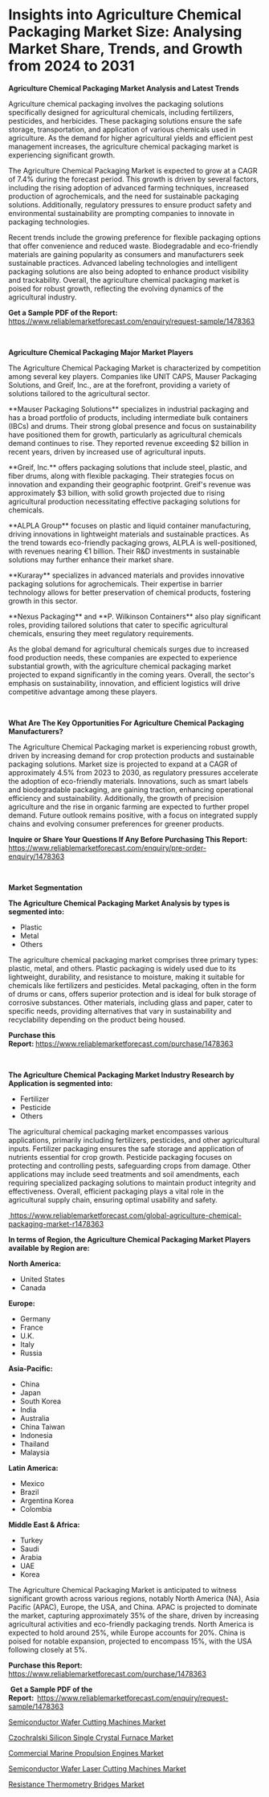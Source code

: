 <p><h1>Insights into Agriculture Chemical Packaging Market Size: Analysing Market Share, Trends, and Growth from 2024 to 2031</h1></p><p><strong>Agriculture Chemical Packaging Market Analysis and Latest Trends</strong></p>
<p><p>Agriculture chemical packaging involves the packaging solutions specifically designed for agricultural chemicals, including fertilizers, pesticides, and herbicides. These packaging solutions ensure the safe storage, transportation, and application of various chemicals used in agriculture. As the demand for higher agricultural yields and efficient pest management increases, the agriculture chemical packaging market is experiencing significant growth.</p><p>The Agriculture Chemical Packaging Market is expected to grow at a CAGR of 7.4% during the forecast period. This growth is driven by several factors, including the rising adoption of advanced farming techniques, increased production of agrochemicals, and the need for sustainable packaging solutions. Additionally, regulatory pressures to ensure product safety and environmental sustainability are prompting companies to innovate in packaging technologies. </p><p>Recent trends include the growing preference for flexible packaging options that offer convenience and reduced waste. Biodegradable and eco-friendly materials are gaining popularity as consumers and manufacturers seek sustainable practices. Advanced labeling technologies and intelligent packaging solutions are also being adopted to enhance product visibility and trackability. Overall, the agriculture chemical packaging market is poised for robust growth, reflecting the evolving dynamics of the agricultural industry.</p></p>
<p><strong>Get a Sample PDF of the Report:&nbsp;</strong> <a href="https://www.reliablemarketforecast.com/enquiry/request-sample/1478363?utm_campaign=1108&utm_medium=2&utm_source=Github&utm_content=ia&utm_term=09122024&utm_id=agriculture-chemical-packaging">https://www.reliablemarketforecast.com/enquiry/request-sample/1478363</a></p>
<p>&nbsp;</p>
<p><strong>Agriculture Chemical Packaging Major Market Players</strong></p>
<p><p>The Agriculture Chemical Packaging Market is characterized by competition among several key players. Companies like UNIT CAPS, Mauser Packaging Solutions, and Greif, Inc., are at the forefront, providing a variety of solutions tailored to the agricultural sector.</p><p>**Mauser Packaging Solutions** specializes in industrial packaging and has a broad portfolio of products, including intermediate bulk containers (IBCs) and drums. Their strong global presence and focus on sustainability have positioned them for growth, particularly as agricultural chemicals demand continues to rise. They reported revenue exceeding $2 billion in recent years, driven by increased use of agricultural inputs.</p><p>**Greif, Inc.** offers packaging solutions that include steel, plastic, and fiber drums, along with flexible packaging. Their strategies focus on innovation and expanding their geographic footprint. Greif's revenue was approximately $3 billion, with solid growth projected due to rising agricultural production necessitating effective packaging solutions for chemicals.</p><p>**ALPLA Group** focuses on plastic and liquid container manufacturing, driving innovations in lightweight materials and sustainable practices. As the trend towards eco-friendly packaging grows, ALPLA is well-positioned, with revenues nearing €1 billion. Their R&D investments in sustainable solutions may further enhance their market share.</p><p>**Kuraray** specializes in advanced materials and provides innovative packaging solutions for agrochemicals. Their expertise in barrier technology allows for better preservation of chemical products, fostering growth in this sector.</p><p>**Nexus Packaging** and **P. Wilkinson Containers** also play significant roles, providing tailored solutions that cater to specific agricultural chemicals, ensuring they meet regulatory requirements.</p><p>As the global demand for agricultural chemicals surges due to increased food production needs, these companies are expected to experience substantial growth, with the agriculture chemical packaging market projected to expand significantly in the coming years. Overall, the sector's emphasis on sustainability, innovation, and efficient logistics will drive competitive advantage among these players.</p></p>
<p>&nbsp;</p>
<p><strong>What Are The Key Opportunities For Agriculture Chemical Packaging Manufacturers?</strong></p>
<p><p>The Agriculture Chemical Packaging market is experiencing robust growth, driven by increasing demand for crop protection products and sustainable packaging solutions. Market size is projected to expand at a CAGR of approximately 4.5% from 2023 to 2030, as regulatory pressures accelerate the adoption of eco-friendly materials. Innovations, such as smart labels and biodegradable packaging, are gaining traction, enhancing operational efficiency and sustainability. Additionally, the growth of precision agriculture and the rise in organic farming are expected to further propel demand. Future outlook remains positive, with a focus on integrated supply chains and evolving consumer preferences for greener products.</p></p>
<p><strong>Inquire or Share Your Questions If Any Before Purchasing This Report:</strong> <a href="https://www.reliablemarketforecast.com/enquiry/pre-order-enquiry/1478363?utm_campaign=1108&utm_medium=2&utm_source=Github&utm_content=ia&utm_term=09122024&utm_id=agriculture-chemical-packaging">https://www.reliablemarketforecast.com/enquiry/pre-order-enquiry/1478363</a></p>
<p>&nbsp;</p>
<p><strong>Market Segmentation</strong></p>
<p><strong>The Agriculture Chemical Packaging Market Analysis by types is segmented into:</strong></p>
<p><ul><li>Plastic</li><li>Metal</li><li>Others</li></ul></p>
<p><p>The agriculture chemical packaging market comprises three primary types: plastic, metal, and others. Plastic packaging is widely used due to its lightweight, durability, and resistance to moisture, making it suitable for chemicals like fertilizers and pesticides. Metal packaging, often in the form of drums or cans, offers superior protection and is ideal for bulk storage of corrosive substances. Other materials, including glass and paper, cater to specific needs, providing alternatives that vary in sustainability and recyclability depending on the product being housed.</p></p>
<p><strong>Purchase this Report:&nbsp;</strong><a href="https://www.reliablemarketforecast.com/purchase/1478363?utm_campaign=1108&utm_medium=2&utm_source=Github&utm_content=ia&utm_term=09122024&utm_id=agriculture-chemical-packaging">https://www.reliablemarketforecast.com/purchase/1478363</a></p>
<p>&nbsp;</p>
<p><strong>The Agriculture Chemical Packaging Market Industry Research by Application is segmented into:</strong></p>
<p><ul><li>Fertilizer</li><li>Pesticide</li><li>Others</li></ul></p>
<p><p>The agricultural chemical packaging market encompasses various applications, primarily including fertilizers, pesticides, and other agricultural inputs. Fertilizer packaging ensures the safe storage and application of nutrients essential for crop growth. Pesticide packaging focuses on protecting and controlling pests, safeguarding crops from damage. Other applications may include seed treatments and soil amendments, each requiring specialized packaging solutions to maintain product integrity and effectiveness. Overall, efficient packaging plays a vital role in the agricultural supply chain, ensuring optimal usability and safety.</p></p>
<p><a href="https://www.reliablemarketforecast.com/global-agriculture-chemical-packaging-market-r1478363?utm_campaign=1108&utm_medium=2&utm_source=Github&utm_content=ia&utm_term=09122024&utm_id=agriculture-chemical-packaging">&nbsp;https://www.reliablemarketforecast.com/global-agriculture-chemical-packaging-market-r1478363</a></p>
<p><strong>In terms of Region, the Agriculture Chemical Packaging Market Players available by Region are:</strong></p>
<p>
    <p> <strong> North America: </strong>
        <ul>
            <li>United States</li>
            <li>Canada</li>
        </ul>
        </p> 
    <p> <strong> Europe: </strong>
        <ul>
            <li>Germany</li>
            <li>France</li>
            <li>U.K.</li>
            <li>Italy</li>
            <li>Russia</li>
        </ul>
        </p> 
    <p> <strong> Asia-Pacific: </strong>
        <ul>
            <li>China</li>
            <li>Japan</li>
            <li>South Korea</li>
            <li>India</li>
            <li>Australia</li>
            <li>China Taiwan</li>
            <li>Indonesia</li>
            <li>Thailand</li>
            <li>Malaysia</li>
        </ul>
        </p> 
    <p> <strong> Latin America: </strong>
        <ul>
            <li>Mexico</li>
            <li>Brazil</li>
            <li>Argentina Korea</li>
            <li>Colombia</li>
        </ul>
        </p> 
    <p> <strong> Middle East & Africa: </strong>
        <ul>
            <li>Turkey</li>
            <li>Saudi</li>
            <li>Arabia</li>
            <li>UAE</li>
            <li>Korea</li>
        </ul>
    </p>
    </p>
<p><p>The Agriculture Chemical Packaging Market is anticipated to witness significant growth across various regions, notably North America (NA), Asia Pacific (APAC), Europe, the USA, and China. APAC is projected to dominate the market, capturing approximately 35% of the share, driven by increasing agricultural activities and eco-friendly packaging trends. North America is expected to hold around 25%, while Europe accounts for 20%. China is poised for notable expansion, projected to encompass 15%, with the USA following closely at 5%.</p></p>
<p><strong>Purchase this Report: </strong><a href="https://www.reliablemarketforecast.com/purchase/1478363?utm_campaign=1108&utm_medium=2&utm_source=Github&utm_content=ia&utm_term=09122024&utm_id=agriculture-chemical-packaging">https://www.reliablemarketforecast.com/purchase/1478363</a></p>
<p>&nbsp;<strong>Get a Sample PDF of the Report:&nbsp;&nbsp;</strong><a href="https://www.reliablemarketforecast.com/enquiry/request-sample/1478363?utm_campaign=1108&utm_medium=2&utm_source=Github&utm_content=ia&utm_term=09122024&utm_id=agriculture-chemical-packaging">https://www.reliablemarketforecast.com/enquiry/request-sample/1478363</a></p>
<p><strong></strong></p>
<p><p><a href="https://www.linkedin.com/pulse/current-evaluation-future-outlook-semiconductor-wafer-cutting-7fpbc?utm_campaign=1108&utm_medium=2&utm_source=Github&utm_content=ia&utm_term=09122024&utm_id=agriculture-chemical-packaging">Semiconductor Wafer Cutting Machines Market</a></p><p><a href="https://www.linkedin.com/pulse/czochralski-silicon-single-crystal-furnace-industry-market-2dosc?utm_campaign=1108&utm_medium=2&utm_source=Github&utm_content=ia&utm_term=09122024&utm_id=agriculture-chemical-packaging">Czochralski Silicon Single Crystal Furnace Market</a></p><p><a href="https://github.com/CliffMedina6/Market-Research-Report-List-7/blob/main/commercial-marine-propulsion-engines-market.md?utm_campaign=1108&utm_medium=2&utm_source=Github&utm_content=ia&utm_term=09122024&utm_id=agriculture-chemical-packaging">Commercial Marine Propulsion Engines Market</a></p><p><a href="https://www.linkedin.com/pulse/semiconductor-wafer-laser-cutting-machines-market-trend-analysis-zarbc?utm_campaign=1108&utm_medium=2&utm_source=Github&utm_content=ia&utm_term=09122024&utm_id=agriculture-chemical-packaging">Semiconductor Wafer Laser Cutting Machines Market</a></p><p><a href="https://www.linkedin.com/pulse/key-trends-revenue-potential-global-resistance-thermometry-bsxzc?utm_campaign=1108&utm_medium=2&utm_source=Github&utm_content=ia&utm_term=09122024&utm_id=agriculture-chemical-packaging">Resistance Thermometry Bridges Market</a></p></p>